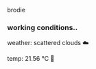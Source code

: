 brodie

<!--weather_start-->
### working conditions..

weather: scattered clouds ☁️

temp: 21.56 °C 🥶

<!--weather_end-->
